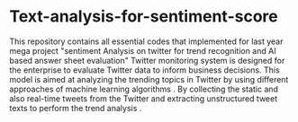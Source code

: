 # Text-analysis-for-sentiment-score
This repository contains all essential codes that implemented for last year mega project "sentiment Analysis on twitter for 
trend recognition and AI based answer sheet evaluation"
Twitter monitoring system is designed for the enterprise to evaluate Twitter data to inform business decisions. This model 
is aimed at analyzing the trending topics in Twitter by using different approaches of machine learning algorithms . By collecting 
the static and also real-time tweets from the Twitter and extracting unstructured tweet texts  to perform the trend analysis . 
